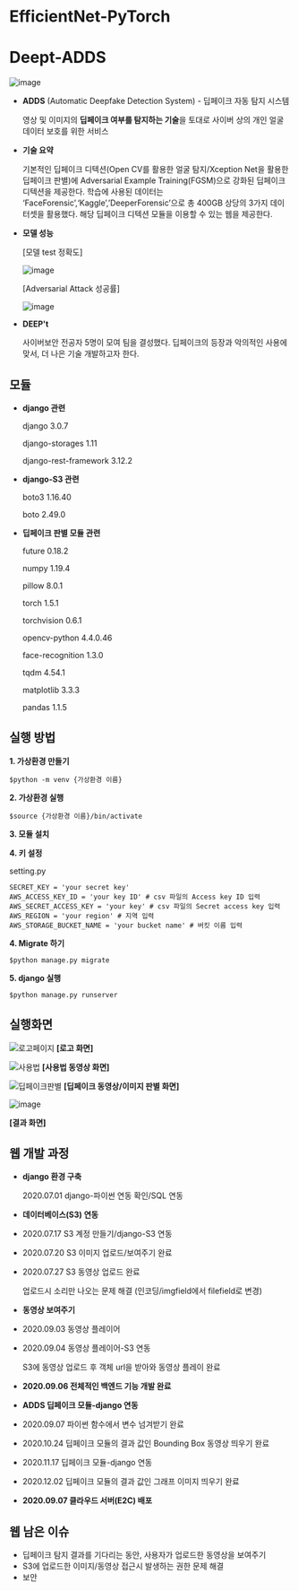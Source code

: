 # EfficientNet-PyTorch

# Deept-ADDS
![image](https://user-images.githubusercontent.com/49579003/102768259-382c2400-43c4-11eb-8cf3-a2291fccc405.png)

- **ADDS** (Automatic Deepfake Detection System) - 딥페이크 자동 탐지 시스템

    영상 및 이미지의 **딥페이크 여부를 탐지하는 기술**을 토대로 사이버 상의 개인 얼굴 데이터 보호를 위한 서비스
   
- **기술 요약**

    기본적인 딥페이크 디텍션(Open CV를 활용한 얼굴 탐지/Xception Net을 활용한 딥페이크 판별)에 Adversarial Example Training(FGSM)으로 강화된 딥페이크 디텍션을 제공한다. 학습에 사용된 데이터는 ‘FaceForensic’,‘Kaggle’,’DeeperForensic’으로 총 400GB 상당의 3가지 데이터셋을 활용했다. 해당 딥페이크 디텍션 모듈을 이용할 수 있는 웹을 제공한다.
    
- **모델 성능**

    [모델 test 정확도]

    ![image](https://user-images.githubusercontent.com/49579003/102771009-71669300-43c8-11eb-867e-c85ca9c31d54.png)

    [Adversarial Attack 성공률]

    ![image](https://user-images.githubusercontent.com/49579003/102769998-c5707800-43c6-11eb-91a5-0abeb4248053.png)

- **DEEP't**

    사이버보안 전공자 5명이 모여 팀을 결성했다. 딥페이크의 등장과 악의적인 사용에 맞서, 더 나은 기술 개발하고자 한다.
    
## 모듈
- **django 관련**

    django 3.0.7

    django-storages 1.11

    django-rest-framework 3.12.2


- **django-S3 관련**

    boto3 1.16.40

    boto 2.49.0


- **딥페이크 판별 모듈 관련**

    future 0.18.2

    numpy 1.19.4 

    pillow 8.0.1 

    torch 1.5.1 

    torchvision 0.6.1

    opencv-python 4.4.0.46

    face-recognition 1.3.0
    
    tqdm 4.54.1

    matplotlib 3.3.3
 
    pandas 1.1.5

## 실행 방법
**1. 가상환경 만들기**

    $python -m venv {가상환경 이름}

**2. 가상환경 실행**

    $source {가상환경 이름}/bin/activate

**3. 모듈 설치**

**4. 키 설정**

   setting.py
   
    SECRET_KEY = 'your secret key'
    AWS_ACCESS_KEY_ID = 'your key ID' # csv 파일의 Access key ID 입력
    AWS_SECRET_ACCESS_KEY = 'your key' # csv 파일의 Secret access key 입력
    AWS_REGION = 'your region' # 지역 입력
    AWS_STORAGE_BUCKET_NAME = 'your bucket name' # 버킷 이름 입력


**4. Migrate 하기**

    $python manage.py migrate

**5. django 실행**

    $python manage.py runserver

## 실행화면

![로고페이지](https://user-images.githubusercontent.com/49579003/102734322-e7480b80-4382-11eb-9c91-974553083c0f.png)
    **[로고 화면]**

![사용법](https://user-images.githubusercontent.com/49579003/102734566-7f45f500-4383-11eb-9da5-3d30fe8a2f3e.png)
    **[사용법 동영상 화면]**

![딥페이크판별](https://user-images.githubusercontent.com/49579003/102734482-40b03a80-4383-11eb-8b98-afb58e955935.png)
    **[딥페이크 동영상/이미지 판별 화면]**

![image](https://user-images.githubusercontent.com/49579003/102774069-9c071a80-43cd-11eb-81b4-71c64972afb8.png)

**[결과 화면]**


## 웹 개발 과정
- **django 환경 구축**

    2020.07.01 django-파이썬 연동 확인/SQL 연동
- **데이터베이스(S3) 연동**
- 2020.07.17 S3 계정 만들기/django-S3 연동
- 2020.07.20 S3 이미지 업로드/보여주기 완료
- 2020.07.27 S3 동영상 업로드 완료

    업로드시 소리만 나오는 문제 해결 (인코딩/imgfield에서 filefield로 변경)
- **동영상 보여주기**
- 2020.09.03 동영상 플레이어
- 2020.09.04 동영상 플레이어-S3 연동

    S3에 동영상 업로드 후 객체 url을 받아와 동영상 플레이 완료
- **2020.09.06 전체적인 백엔드 기능 개발 완료**
- **ADDS 딥페이크 모듈-django 연동**
- 2020.09.07 파이썬 함수에서 변수 넘겨받기 완료
- 2020.10.24 딥페이크 모듈의 결과 값인 Bounding Box 동영상 띄우기 완료
- 2020.11.17 딥페이크 모듈-django 연동
- 2020.12.02 딥페이크 모듈의 결과 값인 그래프 이미지 띄우기 완료

- **2020.09.07 클라우드 서버(E2C) 배포**

## 웹 남은 이슈
- 딥페이크 탐지 결과를 기다리는 동안, 사용자가 업로드한 동영상을 보여주기
- S3에 업로드한 이미지/동영상 접근시 발생하는 권한 문제 해결
- 보안
